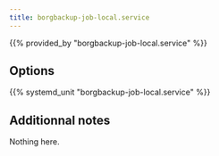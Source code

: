 ```yaml
---
title: borgbackup-job-local.service
---
```


{{% provided_by "borgbackup-job-local.service" %}}

## Options

{{% systemd_unit "borgbackup-job-local.service" %}}

## Additionnal notes

Nothing here.